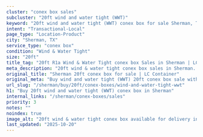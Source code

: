 ```yaml
---
cluster: "conex box sales"
subcluster: "20ft wind and water tight (WWT)"
keyword: "20ft wind and water tight (WWT) conex box for sale Sherman, TX"
intent: "Transactional-Local"
page_type: "Location-Product"
city: "Sherman, TX"
service_type: "conex box"
condition: "Wind & Water Tight"
size: "20ft"
title_tag: "20ft R1a Wind & Water Tight conex box Sales in Sherman | LC Container"
meta_description: "20ft wind & water tight conex box sales in Sherman. Fast delivery, competitive pricing. Serving conex boxes area. Quote ID: QUI. Call (214) 524-4168 for your free quote today."
original_title: "Sherman 20ft conex box for sale | LC Container"
original_meta: "Buy wind and water tight (WWT) 20ft conex box sale with local delivery in Sherman, TX. LC Container — local Since 2003. Request a fast quote today."
url_slug: "/sherman/buy/20ft/conex-boxes/wind-and-water-tight-wwt"
h1: "Buy 20ft wind and water tight (WWT) conex box in Sherman"
internal_links: "/sherman/conex-boxes/sales"
priority: 3
notes: ""
noindex: true
image_alt: "20ft wind & water tight conex box available for delivery in Sherman"
last_updated: "2025-10-20"
---
```


<!-- TODO: Add unique city/inventory copy, images, and internal links here. -->
